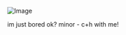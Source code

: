 ![Image](https://github.com/user-attachments/assets/40020734-64e9-41a7-99b8-3ab7f0982645) 



im just bored ok?
minor - c+h with me!


